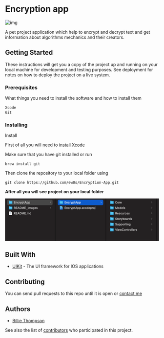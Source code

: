 # Encryption app

![img](https://img.shields.io/badge/swift-passed-orange)

A pet project application which help to encrypt and decrypt text and get information about algorithms mechanics and their creators.

## Getting Started

These instructions will get you a copy of the project up and running on your local machine for development and testing purposes. See deployment for notes on how to deploy the project on a live system.

### Prerequisites

What things you need to install the software and how to install them

```
Xcode
Git
```

### Installing

Install 

First of all you will need to [install Xcode](https://apps.apple.com/ru/app/xcode/id497799835?mt=12)

Make sure that you have git installed or run
```shell
brew install git
```

Then clone the repository to your local folder using
```shell
git clone https://github.com/ew0s/Encryption-App.git
```

__After all you will see project on your local folder__

![img](/README_images/1.png)

## Built With

* [UIKit](https://developer.apple.com/documentation/uikit) - The UI framework for IOS applications

## Contributing

You can send pull requests to this repo until it is open or [contact me](https://t.me/ewos365)

## Authors

* [Billie Thompson](https://github.com/ew0s)

See also the list of [contributors](https://github.com/ew0s/Encryption-App/graphs/contributors) who participated in this project.